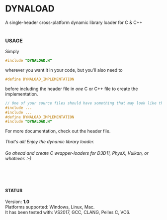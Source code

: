 # DYNALOAD
A single-header cross-platform dynamic library loader for C &amp; C++
<br><br>

### USAGE
Simply 
```c
#include "DYNALOAD.H"
```
wherever you want it in your code, but you'll also need to 
```c
#define DYNALOAD_IMPLEMENTATION
```
before including the header file in *one* C or C++ file to create the implementation.
<br>
```c
// One of your source files should have something that may look like this
#include ...  
#include ...  
#define DYNALOAD_IMPLEMENTATION  
#include "DYNALOAD.H"  
```
For more documentation, check out the header file.
<br><br>
*That's all! Enjoy the dynamic library loader.* <br>
###### Go ahead and create C wrapper-loaders for D3D11, PhysX, Vulkan, or whatever. :-)
<br><br>

#### STATUS
Version: **1.0** <br>
Platforms supported: Windows, Linux, Mac. <br>
It has been tested with: VS2017, GCC, CLANG, Pelles C, VC6.
<br><br>
